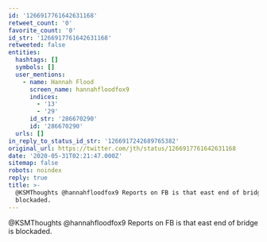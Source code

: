 ```yaml
---
id: '1266917761642631168'
retweet_count: '0'
favorite_count: '0'
id_str: '1266917761642631168'
retweeted: false
entities:
  hashtags: []
  symbols: []
  user_mentions:
    - name: Hannah Flood
      screen_name: hannahfloodfox9
      indices:
        - '13'
        - '29'
      id_str: '286670290'
      id: '286670290'
  urls: []
in_reply_to_status_id_str: '1266917242689765382'
original_url: https://twitter.com/jth/status/1266917761642631168
date: '2020-05-31T02:21:47.000Z'
sitemap: false
robots: noindex
reply: true
title: >-
  @KSMThoughts @hannahfloodfox9 Reports on FB is that east end of bridge is
  blockaded.
---
```


@KSMThoughts @hannahfloodfox9 Reports on FB is that east end of bridge is blockaded.